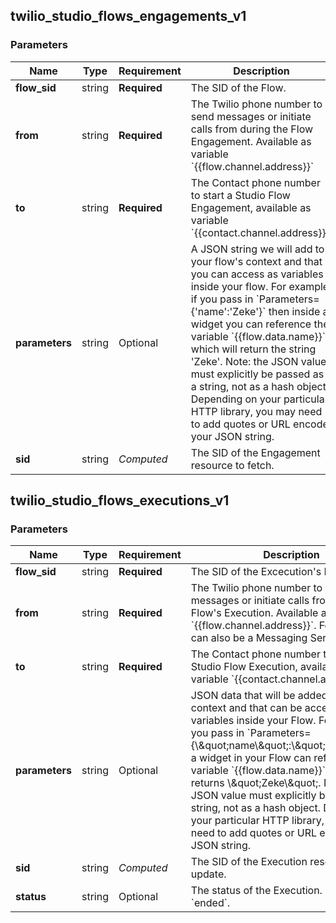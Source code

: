 
## twilio_studio_flows_engagements_v1

### Parameters

Name | Type | Requirement | Description
--- | --- | --- | ---
**flow_sid** | string | **Required** | The SID of the Flow.
**from** | string | **Required** | The Twilio phone number to send messages or initiate calls from during the Flow Engagement. Available as variable &#x60;{{flow.channel.address}}&#x60;
**to** | string | **Required** | The Contact phone number to start a Studio Flow Engagement, available as variable &#x60;{{contact.channel.address}}&#x60;.
**parameters** | string | Optional | A JSON string we will add to your flow&#39;s context and that you can access as variables inside your flow. For example, if you pass in &#x60;Parameters&#x3D;{&#39;name&#39;:&#39;Zeke&#39;}&#x60; then inside a widget you can reference the variable &#x60;{{flow.data.name}}&#x60; which will return the string &#39;Zeke&#39;. Note: the JSON value must explicitly be passed as a string, not as a hash object. Depending on your particular HTTP library, you may need to add quotes or URL encode your JSON string.
**sid** | string | *Computed* | The SID of the Engagement resource to fetch.

## twilio_studio_flows_executions_v1

### Parameters

Name | Type | Requirement | Description
--- | --- | --- | ---
**flow_sid** | string | **Required** | The SID of the Excecution&#39;s Flow.
**from** | string | **Required** | The Twilio phone number to send messages or initiate calls from during the Flow&#39;s Execution. Available as variable &#x60;{{flow.channel.address}}&#x60;. For SMS, this can also be a Messaging Service SID.
**to** | string | **Required** | The Contact phone number to start a Studio Flow Execution, available as variable &#x60;{{contact.channel.address}}&#x60;.
**parameters** | string | Optional | JSON data that will be added to the Flow&#39;s context and that can be accessed as variables inside your Flow. For example, if you pass in &#x60;Parameters&#x3D;{\\\&quot;name\\\&quot;:\\\&quot;Zeke\\\&quot;}&#x60;, a widget in your Flow can reference the variable &#x60;{{flow.data.name}}&#x60;, which returns \\\&quot;Zeke\\\&quot;. Note: the JSON value must explicitly be passed as a string, not as a hash object. Depending on your particular HTTP library, you may need to add quotes or URL encode the JSON string.
**sid** | string | *Computed* | The SID of the Execution resource to update.
**status** | string | Optional | The status of the Execution. Can only be &#x60;ended&#x60;.

